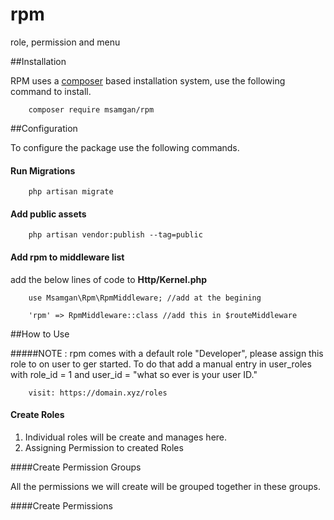 # rpm

role, permission and menu

##Installation

RPM uses a [composer](https://getcomposer.org/) based installation system, use the following command to install.

```composer
    composer require msamgan/rpm
```

##Configuration

To configure the package use the following commands.

#### Run Migrations

```composer
    php artisan migrate
```

#### Add public assets

```composer
    php artisan vendor:publish --tag=public
```

#### Add rpm to middleware list

add the below lines of code to **Http/Kernel.php**

```composer
    use Msamgan\Rpm\RpmMiddleware; //add at the begining
   
    'rpm' => RpmMiddleware::class //add this in $routeMiddleware
```

##How to Use

#####NOTE : rpm comes with a default role "Developer", please assign this role to on user to ger started. To do that add a manual entry in user_roles with role_id  = 1 and user_id = "what so ever is your user ID."

```composer
    visit: https://domain.xyz/roles
```

#### Create Roles

1. Individual roles will be create and manages here. 
2. Assigning Permission to created Roles

####Create Permission Groups

All the permissions we will create will be grouped together in these groups.

####Create Permissions




